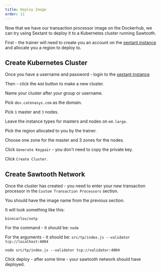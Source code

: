 ```yaml
---
title: Deploy Image
order: 11
---
```


Now that we have our transaction processor image on the Dockerhub, we can try using Sextant to deploy it to a Kubernetes cluster running Sawtooth.

First - the trainer will need to create you an account on the [sextant instance](http://train-publi-tal3pn0iwu1k-225148631.ap-southeast-1.elb.amazonaws.com/) and allocate you a region to deploy to.

## Create Kubernetes Cluster

Once you have a username and password - login to the [sextant instance](http://train-publi-tal3pn0iwu1k-225148631.ap-southeast-1.elb.amazonaws.com/)

Then - click the `Add` button to make a new cluster.

Name your cluster after your group or username.

Pick `dev.catenasys.com` as the domain.

Pick `1` master and `3` nodes.

Leave the instance types for masters and nodes on `m4.large`.

Pick the region allocated to you by the trainer.

Choose one zone for the master and 3 zones for the nodes.

Click `Generate Keypair` - you don't need to copy the private key.

Click `Create Cluster`.

## Create Sawtooth Network

Once the cluster has created - you need to enter your new transaction processor in the `Custom Transaction Processors` section.

You should have the image name from the previous section.

It will look something like this:

```
binocarlos/xotp
```

For the command - it should be: `node`

For the arguments - it should be: `src/tp/index.js --validator tcp://localhost:4004`

```
node src/tp/index.js --validator tcp://validator:4004
```

Click deploy - after some time - your sawtooth network should have deployed.

